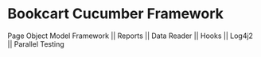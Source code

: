 # Bookcart Cucumber Framework
 Page Object Model Framework  ||  Reports || Data Reader  || Hooks || Log4j2 || Parallel Testing
